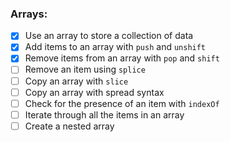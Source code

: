 ### Arrays:
- [x] Use an array to store a collection of data
- [x] Add items to an array with `push` and `unshift`
- [x] Remove items from an array with  `pop` and `shift`
- [ ] Remove an item using `splice`
- [ ] Copy an array with `slice`
- [ ] Copy an array with spread syntax
- [ ] Check for the presence of an item with `indexOf`
- [ ] Iterate through all the items in an array
- [ ] Create a nested array
